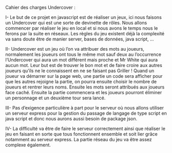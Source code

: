 Cahier des charges Undercover :

I-
Le but de ce projet en javascript est de réaliser un jeux, ici nous faisons un Undercover qui est une sorte de devinette de rôles. Nous allons commencer par réaliser le jeu en local et si nous avons le temps nous le ferons par la suite en réseaux. Les règles du jeu existent déjà la complexité va sans doute être de manier server, bases de données, java script, …

II-
Undercover est un jeu où l’on va attribuer des mots au joueurs, normalement les joueurs ont tous le même mot sauf deux au l’occurrence l’Undercover qui aura un mot différent mais proche et Mr White qui aura aucun mot. Leur but est de trouver le bon mot et de faire croire aux autres joueurs qu’ils ne le connaissent en ne se faisant pas Griller !
Quand un joueur va démarrer sur la page web, une partie un code sera afficher pour que les autres rejoigne la partie, on pourra ensuite choisir le nombre de joueurs et rentrer leurs noms. Ensuite les mots seront attribués aux joueurs face caché. Ensuite la partie commencera et les joueurs pourront éliminer un personnage et un deuxième tour sera lancé. 

III-
Pas d’exigence particulière à part pour le serveur où nous allons utiliser un serveur express pour la gestion du passage de langage de type script en java script et donc nous aurons aussi besoin de package json.


IV- La difficulté va être de faire le serveur correctement ainsi que réaliser le jeu en faisant en sorte que tous fonctionnent ensemble et soit lier grâce notamment au serveur express. La partie réseau du jeu va être assez complexe également.
